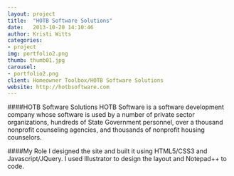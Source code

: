 ```yaml
---
layout: project
title:  "HOTB Software Solutions"
date:   2013-10-20 14:10:46
author: Kristi Witts
categories:
- project
img: portfolio2.png
thumb: thumb01.jpg
carousel:
- portfolio2.png
client: Homeowner Toolbox/HOTB Software Solutions
website: http://hotbsoftware.com
---
```

####HOTB Software Solutions
HOTB Software is a software development company whose software is used by a number of private sector organizations, hundreds of State Government personnel, over a thousand nonprofit counseling agencies, and thousands of nonprofit housing counselors.

####My Role
I designed the site and built it using HTML5/CSS3 and Javascript/JQuery. I used Illustrator to design the layout and Notepad++ to code.
